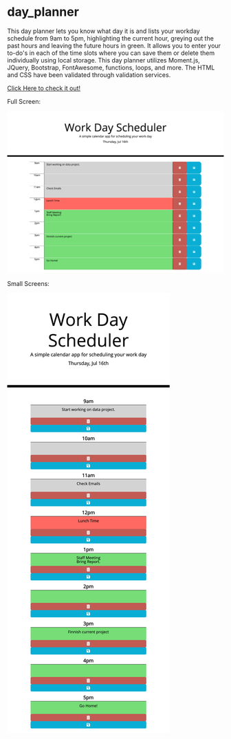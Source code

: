 # day_planner
This day planner lets you know what day it is and lists your workday schedule from 9am to 5pm, highlighting the current hour, greying out the past hours and leaving the future hours in green. It allows you to enter your to-do's in each of the time slots where you can save them or delete them individually using local storage. 
This day planner utilizes Moment.js, JQuery, Bootstrap, FontAwesome, functions, loops, and more. The HTML and CSS have been validated through validation services.

[Click Here to check it out!](https://jacoblovins.github.io/day_planner/)

Full Screen:

![Alt text](assets/images/full.png "Title")

Small Screens:

![Alt text](assets/images/mobile.png "Title")              